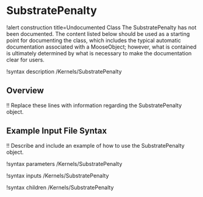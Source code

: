 # SubstratePenalty

!alert construction title=Undocumented Class
The SubstratePenalty has not been documented. The content listed below should be used as a starting point for
documenting the class, which includes the typical automatic documentation associated with a
MooseObject; however, what is contained is ultimately determined by what is necessary to make the
documentation clear for users.

!syntax description /Kernels/SubstratePenalty

## Overview

!! Replace these lines with information regarding the SubstratePenalty object.

## Example Input File Syntax

!! Describe and include an example of how to use the SubstratePenalty object.

!syntax parameters /Kernels/SubstratePenalty

!syntax inputs /Kernels/SubstratePenalty

!syntax children /Kernels/SubstratePenalty
